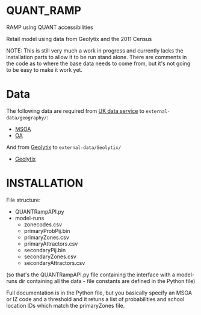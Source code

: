 # QUANT_RAMP
RAMP using QUANT accessibilities

Retail model using data from Geolytix and the 2011 Census

NOTE:
This is still very much a work in progress and currently lacks the installation parts to allow it to be run stand alone.
There are comments in the code as to where the base data needs to come from, but it's not going to be easy to make
it work yet.

# Data
The following data are required from [UK data service](https://infuse.ukdataservice.ac.uk/help/definitions/2011geographies/index.html) to `external-data/geography/`:
- [MSOA](https://borders.ukdataservice.ac.uk/ukborders/easy_download/prebuilt/shape/infuse_msoa_lyr_2011_clipped.zip)
- [OA](https://borders.ukdataservice.ac.uk/ukborders/easy_download/prebuilt/shape/infuse_oa_lyr_2011_clipped.zip)

And from [Geolytix](https://geolytix.com/blog/geolytix-supermarket-retail-points-2/) to `external-data/Geolytix/`
- [Geolytix](https://drive.google.com/file/d/1B8M7m86rQg2sx2TsHhFa2d-x-dZ1DbSy/view)

# INSTALLATION
File structure:

+ QUANTRampAPI.py
+ model-runs
  + zonecodes.csv
  + primaryProbPij.bin
  + primaryZones.csv
  + primaryAttractors.csv
  + secondaryPij.bin
  + secondaryZones.csv
  + secondaryAttractors.csv
 
(so that's the QUANTRampAPI.py file containing the interface with a model-runs dir containing all the data - file constants are defined in the Python file)
 
Full documentation is in the Python file, but you basically specify an MSOA or IZ code and a threshold and it retuns a list of probabilities and school location IDs which match the primaryZones file.
